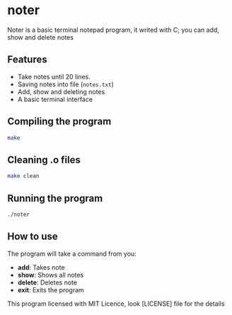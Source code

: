 # noter
Noter is a basic terminal notepad program, it writed with C; you can add, show and delete notes

## Features
- Take notes until 20 lines.
- Saving notes into file (`notes.txt`)
- Add, show and deleting notes
- A basic terminal interface

## Compiling the program
```bash
make
```
## Cleaning .o files
```bash
make clean
```
## Running the program
```bash
./noter
```
## How to use
The program will take a command from you:
- **add**: Takes note
- **show**: Shows all notes
- **delete**: Deletes note
- **exit**: Exits the program

This program licensed with MIT Licence, look [LICENSE] file for the details
